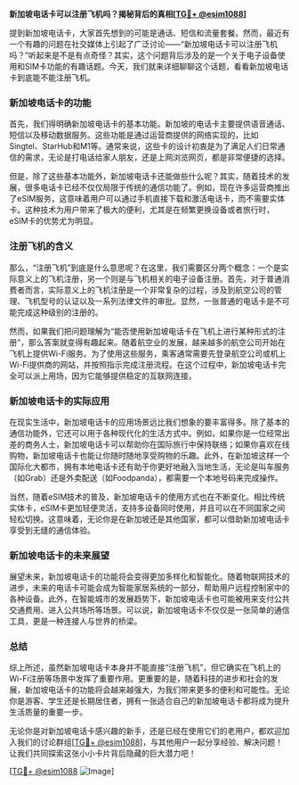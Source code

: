 **新加坡电话卡可以注册飞机吗？揭秘背后的真相[[TG💪+ @esim1088](https://t.me/s/esim1088)]**

提到新加坡电话卡，大家首先想到的可能是通话、短信和流量套餐。然而，最近有一个有趣的问题在社交媒体上引起了广泛讨论——“新加坡电话卡可以注册飞机吗？”听起来是不是有点奇怪？其实，这个问题背后涉及的是一个关于电子设备使用和SIM卡功能的有趣话题。今天，我们就来详细聊聊这个话题，看看新加坡电话卡到底能不能注册飞机。

### 新加坡电话卡的功能

首先，我们得明确新加坡电话卡的基本功能。新加坡的电话卡主要提供语音通话、短信以及移动数据服务。这些功能是通过运营商提供的网络实现的，比如Singtel、StarHub和M1等。通常来说，这些卡的设计初衷是为了满足人们日常通信的需求，无论是打电话给家人朋友，还是上网浏览网页，都是非常便捷的选择。

但是，除了这些基本功能外，新加坡电话卡还能做些什么呢？其实，随着技术的发展，很多电话卡已经不仅仅局限于传统的通信功能了。例如，现在许多运营商推出了eSIM服务，这意味着用户可以通过手机直接下载和激活电话卡，而不需要实体卡。这种技术为用户带来了极大的便利，尤其是在频繁更换设备或者旅行时，eSIM卡的优势尤为明显。

### 注册飞机的含义

那么，“注册飞机”到底是什么意思呢？在这里，我们需要区分两个概念：一个是实际意义上的飞机注册，另一个则是与飞机相关的电子设备注册。首先，对于普通消费者而言，实际意义上的飞机注册是一个非常复杂的过程，涉及到航空公司的管理、飞机型号的认证以及一系列法律文件的审批。显然，一张普通的电话卡是不可能完成这种级别的注册的。

然而，如果我们把问题理解为“能否使用新加坡电话卡在飞机上进行某种形式的注册”，那么答案就变得有趣起来。随着航空业的发展，越来越多的航空公司开始在飞机上提供Wi-Fi服务。为了使用这些服务，乘客通常需要先登录航空公司或机上Wi-Fi提供商的网站，并按照指示完成注册流程。在这个过程中，新加坡电话卡完全可以派上用场，因为它能够提供稳定的互联网连接。

### 新加坡电话卡的实际应用

在现实生活中，新加坡电话卡的应用场景远比我们想象的要丰富得多。除了基本的通信功能外，它还可以用于各种现代化的生活方式中。例如，如果你是一位经常出差的商务人士，新加坡电话卡可以帮助你在国际旅行中保持联络；如果你喜欢在线购物，新加坡电话卡也能让你随时随地享受购物的乐趣。此外，在新加坡这样一个国际化大都市，拥有本地电话卡还有助于你更好地融入当地生活，无论是叫车服务（如Grab）还是外卖配送（如Foodpanda），都需要一个本地号码来完成操作。

当然，随着eSIM技术的普及，新加坡电话卡的使用方式也在不断变化。相比传统实体卡，eSIM卡更加轻便灵活，支持多设备同时使用，并且可以在不同国家之间轻松切换。这意味着，无论你是在新加坡还是其他国家，都可以借助新加坡电话卡享受到无缝的通信体验。

### 新加坡电话卡的未来展望

展望未来，新加坡电话卡的功能将会变得更加多样化和智能化。随着物联网技术的进步，未来的电话卡可能会成为智能家居系统的一部分，帮助用户远程控制家中的各种设备。此外，在智能城市的发展趋势下，新加坡电话卡也可能被用来支付公共交通费用、进入公共场所等场景。可以说，新加坡电话卡不仅仅是一张简单的通信工具，更是一种连接人与世界的桥梁。

### 总结

综上所述，虽然新加坡电话卡本身并不能直接“注册飞机”，但它确实在飞机上的Wi-Fi注册等场景中发挥了重要作用。更重要的是，随着科技的进步和社会的发展，新加坡电话卡的功能将会越来越强大，为我们带来更多的便利和可能性。无论你是游客、学生还是长期居住者，拥有一张适合自己的新加坡电话卡都将成为提升生活质量的重要一步。

无论你是对新加坡电话卡感兴趣的新手，还是已经在使用它们的老用户，都欢迎加入我们的讨论群组[[TG💪+ @esim1088](https://t.me/s/esim1088)]，与其他用户一起分享经验、解决问题！让我们共同探索这张小小卡片背后隐藏的巨大潜力吧！

[[TG💪+ @esim1088](https://t.me/s/esim1088) ![Image](https://i.postimg.cc/4NQfJmqS/Snipaste-2025-05-13-00-14-12.png)]